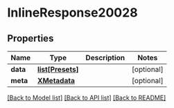 # InlineResponse20028

## Properties
Name | Type | Description | Notes
------------ | ------------- | ------------- | -------------
**data** | [**list[Presets]**](Presets.md) |  | [optional] 
**meta** | [**XMetadata**](XMetadata.md) |  | [optional] 

[[Back to Model list]](../README.md#documentation-for-models) [[Back to API list]](../README.md#documentation-for-api-endpoints) [[Back to README]](../README.md)

